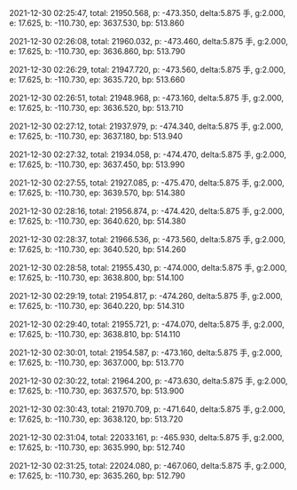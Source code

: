 2021-12-30 02:25:47, total: 21950.568, p: -473.350, delta:5.875 手, g:2.000, e: 17.625, b: -110.730, ep: 3637.530, bp: 513.860

2021-12-30 02:26:08, total: 21960.032, p: -473.460, delta:5.875 手, g:2.000, e: 17.625, b: -110.730, ep: 3636.860, bp: 513.790

2021-12-30 02:26:29, total: 21947.720, p: -473.560, delta:5.875 手, g:2.000, e: 17.625, b: -110.730, ep: 3635.720, bp: 513.660

2021-12-30 02:26:51, total: 21948.968, p: -473.160, delta:5.875 手, g:2.000, e: 17.625, b: -110.730, ep: 3636.520, bp: 513.710

2021-12-30 02:27:12, total: 21937.979, p: -474.340, delta:5.875 手, g:2.000, e: 17.625, b: -110.730, ep: 3637.180, bp: 513.940

2021-12-30 02:27:32, total: 21934.058, p: -474.470, delta:5.875 手, g:2.000, e: 17.625, b: -110.730, ep: 3637.450, bp: 513.990

2021-12-30 02:27:55, total: 21927.085, p: -475.470, delta:5.875 手, g:2.000, e: 17.625, b: -110.730, ep: 3639.570, bp: 514.380

2021-12-30 02:28:16, total: 21956.874, p: -474.420, delta:5.875 手, g:2.000, e: 17.625, b: -110.730, ep: 3640.620, bp: 514.380

2021-12-30 02:28:37, total: 21966.536, p: -473.560, delta:5.875 手, g:2.000, e: 17.625, b: -110.730, ep: 3640.520, bp: 514.260

2021-12-30 02:28:58, total: 21955.430, p: -474.000, delta:5.875 手, g:2.000, e: 17.625, b: -110.730, ep: 3638.800, bp: 514.100

2021-12-30 02:29:19, total: 21954.817, p: -474.260, delta:5.875 手, g:2.000, e: 17.625, b: -110.730, ep: 3640.220, bp: 514.310

2021-12-30 02:29:40, total: 21955.721, p: -474.070, delta:5.875 手, g:2.000, e: 17.625, b: -110.730, ep: 3638.810, bp: 514.110

2021-12-30 02:30:01, total: 21954.587, p: -473.160, delta:5.875 手, g:2.000, e: 17.625, b: -110.730, ep: 3637.000, bp: 513.770

2021-12-30 02:30:22, total: 21964.200, p: -473.630, delta:5.875 手, g:2.000, e: 17.625, b: -110.730, ep: 3637.570, bp: 513.900

2021-12-30 02:30:43, total: 21970.709, p: -471.640, delta:5.875 手, g:2.000, e: 17.625, b: -110.730, ep: 3638.120, bp: 513.720

2021-12-30 02:31:04, total: 22033.161, p: -465.930, delta:5.875 手, g:2.000, e: 17.625, b: -110.730, ep: 3635.990, bp: 512.740

2021-12-30 02:31:25, total: 22024.080, p: -467.060, delta:5.875 手, g:2.000, e: 17.625, b: -110.730, ep: 3635.260, bp: 512.790